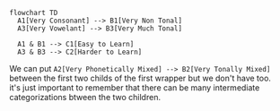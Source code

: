 ```mermaid
flowchart TD
  A1[Very Consonant] --> B1[Very Non Tonal]
  A3[Very Vowelant] --> B3[Very Much Tonal]

  A1 & B1 --> C1[Easy to Learn]
  A3 & B3 --> C2[Harder to Learn]
```

We can put `A2[Very Phonetically Mixed] --> B2[Very Tonally Mixed]` between the first two childs of the first wrapper but we don't have too.<br>
it's just important to remember that there can be many intermediate categorizations btween the two children.
